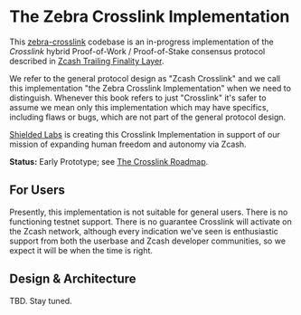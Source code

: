 # The Zebra Crosslink Implementation

This [zebra-crosslink](https://github.com/ShieldedLabs/zebra-crosslink) codebase is an in-progress implementation of the *Crosslink* hybrid Proof-of-Work / Proof-of-Stake consensus protocol described in [Zcash Trailing Finality Layer](https://electric-coin-company.github.io/tfl-book/).

We refer to the general protocol design as "Zcash Crosslink" and we call this implementation "the Zebra Crosslink Implementation" when we need to distinguish. Whenever this book refers to just "Crosslink" it's safer to assume we mean only this implementation which may have specifics, including flaws or bugs, which are not part of the general protocol design.

[Shielded Labs](https://shieldedlabs.net) is creating this Crosslink Implementation in support of our mission of expanding human freedom and autonomy via Zcash. 

**Status:** Early Prototype; see [The Crosslink Roadmap](crosslink/roadmap.md).

## For Users

Presently, this implementation is not suitable for general users. There is no functioning testnet support. There is no guarantee Crosslink will activate on the Zcash network, although every indication we've seen is enthusiastic support from both the userbase and Zcash developer communities, so we expect it will be when the time is right.

## Design & Architecture

TBD. Stay tuned.
